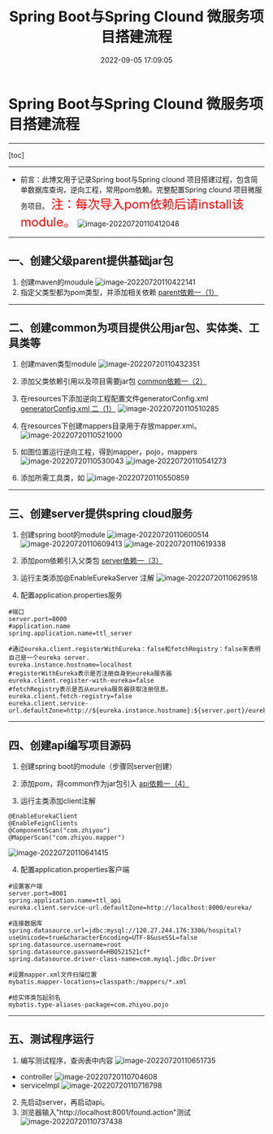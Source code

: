﻿---
title: Spring Boot与Spring Clound 微服务项目搭建流程
date: 2022-09-05 17:09:05
category_bar: true
categories: Spring Boot
tags:
- Spring Boot
- Spring Clound
---
# Spring Boot与Spring Clound 微服务项目搭建流程
---
[toc]

---

+ 前言：此博文用于记录Spring boot与Spring clound 项目搭建过程，包含简单数据库查询，逆向工程，常用pom依赖。完整配置Spring clound 项目微服务项目。
<font color=red size=5>注：每次导入pom依赖后请install该module。</font>
![image-20220720110412048](https://img-1256282866.cos.ap-beijing.myqcloud.com/image-20220720110412048.png)

---

## 一、创建父级parent提供基础jar包
1. 创建maven的moudule
![image-20220720110422141](https://img-1256282866.cos.ap-beijing.myqcloud.com/image-20220720110422141.png)
2. 指定父类型都为pom类型，并添加相关依赖
[parent依赖一（1）](https://blog.huijia.cf/archives/springboot-yu-springclound-xiang-mu-si-ceng-pom-yi-ji-ji-chu-pei-zhi-wen-jian)

---
## 二、创建common为项目提供公用jar包、实体类、工具类等
1. 创建maven类型module
![image-20220720110432351](https://img-1256282866.cos.ap-beijing.myqcloud.com/image-20220720110432351.png)
2. 添加父类依赖引用以及项目需要jar包
[common依赖一（2）](https://blog.huijia.cf/archives/springboot-yu-springclound-xiang-mu-si-ceng-pom-yi-ji-ji-chu-pei-zhi-wen-jian)
3. 在resources下添加逆向工程配置文件generatorConfig.xml
[generatorConfig.xml 二（1）](https://blog.huijia.cf/archives/springboot-yu-springclound-xiang-mu-si-ceng-pom-yi-ji-ji-chu-pei-zhi-wen-jian)
![image-20220720110510285](https://img-1256282866.cos.ap-beijing.myqcloud.com/image-20220720110510285.png)
4. 在resources下创建mappers目录用于存放mapper.xml。
![image-20220720110521000](https://img-1256282866.cos.ap-beijing.myqcloud.com/image-20220720110521000.png)

5. 如图位置运行逆向工程，得到mapper，pojo，mappers
![image-20220720110530043](https://img-1256282866.cos.ap-beijing.myqcloud.com/image-20220720110530043.png)
![image-20220720110541273](https://img-1256282866.cos.ap-beijing.myqcloud.com/image-20220720110541273.png)

6. 添加所需工具类，如
![image-20220720110550859](https://img-1256282866.cos.ap-beijing.myqcloud.com/image-20220720110550859.png)

---
## 三、创建server提供spring cloud服务
1. 创建spring boot的module
![image-20220720110600514](https://img-1256282866.cos.ap-beijing.myqcloud.com/image-20220720110600514.png)
![image-20220720110609413](https://img-1256282866.cos.ap-beijing.myqcloud.com/image-20220720110609413.png)
![image-20220720110619338](https://img-1256282866.cos.ap-beijing.myqcloud.com/image-20220720110619338.png)

2. 添加pom依赖引入父类包
[server依赖一（3）](https://blog.huijia.cf/archives/springboot-yu-springclound-xiang-mu-si-ceng-pom-yi-ji-ji-chu-pei-zhi-wen-jian)

3. 运行主类添加@EnableEurekaServer 注解
![image-20220720110629518](https://img-1256282866.cos.ap-beijing.myqcloud.com/image-20220720110629518.png)

4. 配置application.properties服务

```
#端口
server.port=8000
#application.name
spring.application.name=ttl_server

#通过eureka.client.registerWithEureka：false和fetchRegistry：false来表明自己是一个eureka server.
eureka.instance.hostname=localhost
#registerWithEureka表示是否注册自身到eureka服务器
eureka.client.register-with-eureka=false
#fetchRegistry表示是否从eureka服务器获取注册信息。
eureka.client.fetch-registry=false
eureka.client.service-url.defaultZone=http://${eureka.instance.hostname}:${server.port}/eureka/

```
---
## 四、创建api编写项目源码
1. 创建spring boot的module（步骤同server创建）
2. 添加pom，将common作为jar包引入
[api依赖一（4）](https://blog.huijia.cf/archives/springboot-yu-springclound-xiang-mu-si-ceng-pom-yi-ji-ji-chu-pei-zhi-wen-jian)

3. 运行主类添加client注解
```
@EnableEurekaClient
@EnableFeignClients
@ComponentScan("com.zhiyou")
@MapperScan("com.zhiyou.mapper")
```
![image-20220720110641415](https://img-1256282866.cos.ap-beijing.myqcloud.com/image-20220720110641415.png)

4. 配置application.properties客户端
```
#设置客户端
server.port=8001
spring.application.name=ttl_api
eureka.client.service-url.defaultZone=http://localhost:8000/eureka/

#连接数据库
spring.datasource.url=jdbc:mysql://120.27.244.176:3306/hospital?useUnicode=true&characterEncoding=UTF-8&useSSL=false
spring.datasource.username=root
spring.datasource.password=HBQ521521cf*
spring.datasource.driver-class-name=com.mysql.jdbc.Driver

#设置mapper.xml文件扫描位置
mybatis.mapper-locations=classpath:/mappers/*.xml

#给实体类包起别名
mybatis.type-aliases-package=com.zhiyou.pojo

```
---
## 五、测试程序运行
1. 编写测试程序，查询表中内容
![image-20220720110651735](https://img-1256282866.cos.ap-beijing.myqcloud.com/image-20220720110651735.png)
+ controller
![image-20220720110704608](https://img-1256282866.cos.ap-beijing.myqcloud.com/image-20220720110704608.png)
+ serviceImpl
![image-20220720110716798](https://img-1256282866.cos.ap-beijing.myqcloud.com/image-20220720110716798.png)

2. 先启动server，再启动api。
3. 浏览器输入"http://localhost:8001/found.action"测试
![image-20220720110737438](https://img-1256282866.cos.ap-beijing.myqcloud.com/image-20220720110737438.png)
